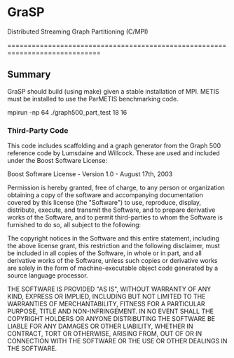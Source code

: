 # GraSP
Distributed Streaming Graph Partitioning (C/MPI)

=============================================================================
## Summary
GraSP should build (using make) given a stable installation of MPI. 
METIS must be installed to use the ParMETIS benchmarking code.

mpirun -np 64 ./graph500_part_test 18 16

### Third-Party Code
This code includes scaffolding and a graph generator from the Graph 500 reference code by Lumsdaine and Willcock. 
These are used and included under the Boost Software License:

Boost Software License - Version 1.0 - August 17th, 2003

Permission is hereby granted, free of charge, to any person or organization
obtaining a copy of the software and accompanying documentation covered by
this license (the "Software") to use, reproduce, display, distribute,
execute, and transmit the Software, and to prepare derivative works of the
Software, and to permit third-parties to whom the Software is furnished to
do so, all subject to the following:

The copyright notices in the Software and this entire statement, including
the above license grant, this restriction and the following disclaimer,
must be included in all copies of the Software, in whole or in part, and
all derivative works of the Software, unless such copies or derivative
works are solely in the form of machine-executable object code generated by
a source language processor.

THE SOFTWARE IS PROVIDED "AS IS", WITHOUT WARRANTY OF ANY KIND, EXPRESS OR
IMPLIED, INCLUDING BUT NOT LIMITED TO THE WARRANTIES OF MERCHANTABILITY,
FITNESS FOR A PARTICULAR PURPOSE, TITLE AND NON-INFRINGEMENT. IN NO EVENT
SHALL THE COPYRIGHT HOLDERS OR ANYONE DISTRIBUTING THE SOFTWARE BE LIABLE
FOR ANY DAMAGES OR OTHER LIABILITY, WHETHER IN CONTRACT, TORT OR OTHERWISE,
ARISING FROM, OUT OF OR IN CONNECTION WITH THE SOFTWARE OR THE USE OR OTHER
DEALINGS IN THE SOFTWARE.
